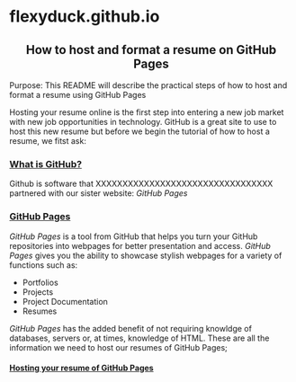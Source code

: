 # flexyduck.github.io

<h2 align = "center"> How to host and format a resume on GitHub Pages </h2>

Purpose: This README will describe the practical steps of how to host and format a resume using GitHub Pages

Hosting your resume online is the first step into entering a new job market with new job opportunities in technology. GitHub is a great site to use to host this new resume but before we begin the tutorial of how to host a resume, we fitst ask:

###  <ins> What is GitHub? </ins>

Github is software that XXXXXXXXXXXXXXXXXXXXXXXXXXXXXXXXX partnered with our sister website: *GitHub Pages*

###  <ins> GitHub Pages </ins>
*GitHub Pages* is a tool from GitHub that helps you turn your GitHub repositories into webpages for better presentation and access. *GitHub Pages* gives you the ability to showcase stylish webpages for a variety of functions such as:
* Portfolios
* Projects
* Project Documentation
* Resumes

*GitHub Pages* has the added benefit of not requiring knowldge of databases, servers or, at times, knowledge of HTML. These are all the information we need to host our resumes of GitHub Pages;

#### <ins> Hosting your resume of GitHub Pages </ins>
